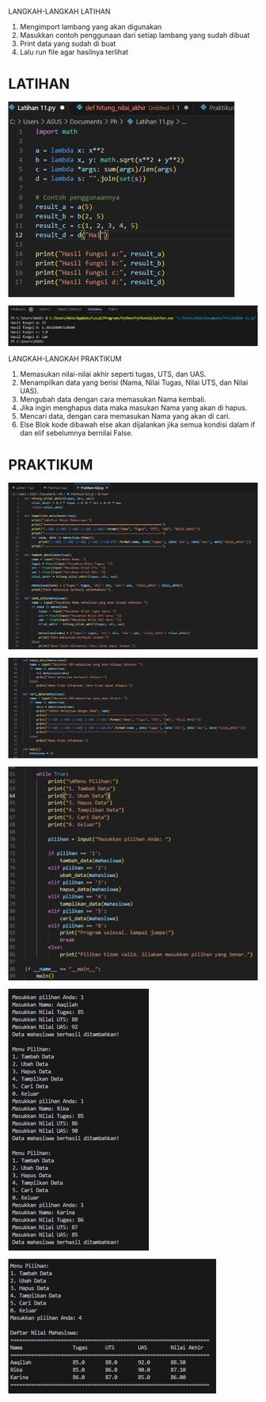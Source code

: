 LANGKAH-LANGKAH LATIHAN
1. Mengimport lambang yang akan digunakan
2. Masukkan contoh penggunaan dari setiap lambang yang sudah dibuat
3. Print data yang sudah di buat
4. Lalu run file agar hasilnya terlihat
# LATIHAN 
![gambar](lat6(1).png)

![gambar](lat6(2).png)

LANGKAH-LANGKAH PRAKTIKUM 
1. Memasukan nilai-nilai akhir seperti tugas, UTS, dan UAS.
2. Menampilkan data yang berisi (Nama, Nilai Tugas, Nilai UTS, dan Nilai UAS).
3. Mengubah data dengan cara memasukan Nama kembali.
4. Jika ingin menghapus data maka masukan Nama yang akan di hapus.
5. Mencari data, dengan cara memasukan Nama yang akan di cari.
6. Else Blok kode dibawah else akan dijalankan jika semua kondisi dalam if dan elif sebelumnya bernilai False.
# PRAKTIKUM 
![gambar](prak6(1).png)

![gambar](prak6(2).png)

![gambar](prak6(3).png)

![gambar](prak6(4).png)

![gambar](prak6(5).png)

